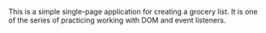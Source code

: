 This is a simple single-page application for creating a grocery list.
It is one of the series of practicing working with DOM and event listeners.
